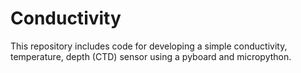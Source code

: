 # Conductivity
This repository includes code for developing a simple conductivity, temperature, depth (CTD) sensor using a pyboard and micropython.

